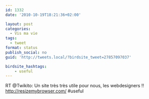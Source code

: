 ```yaml
---
id: 1332
date: '2010-10-19T18:21:36+02:00'

layout: post
categories:
  - Vis ma vie
tags:
  - tweet
format: status
publish_social: no
guid: 'http://tweets.local/?birdsite_tweet=27857097037'

birdsite_hashtags:
    - useful
---
```


RT @Twikito: Un site très très utile pour nous, les webdesigners !! http://resizemybrowser.com/ #useful